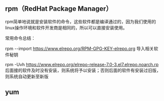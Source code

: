 ## rpm（RedHat Package Manager）

rpm简单地说就是安装软件的命令，这些软件都是编译通过的，因为我们使用的linux操作环境和软件开发商是相同的，所以可以直接安装使用。

常用命令总结：

rpm --import https://www.elrepo.org/RPM-GPG-KEY-elrepo.org 导入相关软件秘钥

rpm -Uvh https://www.elrepo.org/elrepo-release-7.0-3.el7.elrepo.noarch.rp 后面接的软件及时没有安装，则系统将予以安装；否则后面的软件有安装过旧版，则系统自动更新至新版


## yum
